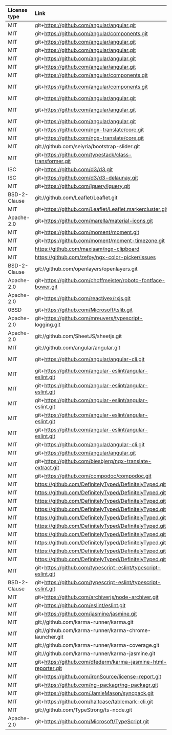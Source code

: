 | License type | Link                                                           | Installed version | Name                                   |
| :----------- | :------------------------------------------------------------- | :---------------- | :------------------------------------- |
| MIT          | git+https://github.com/angular/angular.git                     | 15.2.8            | @angular/animations                    |
| MIT          | git+https://github.com/angular/components.git                  | 15.2.8            | @angular/cdk                           |
| MIT          | git+https://github.com/angular/angular.git                     | 15.2.8            | @angular/common                        |
| MIT          | git+https://github.com/angular/angular.git                     | 15.2.8            | @angular/compiler                      |
| MIT          | git+https://github.com/angular/angular.git                     | 15.2.8            | @angular/core                          |
| MIT          | git+https://github.com/angular/angular.git                     | 15.2.8            | @angular/forms                         |
| MIT          | git+https://github.com/angular/components.git                  | 15.2.8            | @angular/material                      |
| MIT          | git+https://github.com/angular/components.git                  | 15.2.8            | @angular/material-moment-adapter       |
| MIT          | git+https://github.com/angular/angular.git                     | 15.2.8            | @angular/platform-browser              |
| MIT          | git+https://github.com/angular/angular.git                     | 15.2.8            | @angular/platform-browser-dynamic      |
| MIT          | git+https://github.com/angular/angular.git                     | 15.2.8            | @angular/router                        |
| MIT          | git+https://github.com/ngx-translate/core.git                  | 14.0.0            | @ngx-translate/core                    |
| MIT          | git+https://github.com/ngx-translate/core.git                  | 7.0.0             | @ngx-translate/http-loader             |
| MIT          | git://github.com/seiyria/bootstrap-slider.git                  | 11.0.2            | bootstrap-slider                       |
| MIT          | git+https://github.com/typestack/class-transformer.git         | 0.4.0             | class-transformer                      |
| ISC          | git+https://github.com/d3/d3.git                               | 7.8.5             | d3                                     |
| ISC          | git+https://github.com/d3/d3-delaunay.git                      | 6.0.4             | d3-delaunay                            |
| MIT          | git+https://github.com/jquery/jquery.git                       | 3.6.1             | jquery                                 |
| BSD-2-Clause | git://github.com/Leaflet/Leaflet.git                           | 1.9.3             | leaflet                                |
| MIT          | git+https://github.com/Leaflet/Leaflet.markercluster.git       | 1.5.3             | leaflet.markercluster                  |
| Apache-2.0   | git+https://github.com/marella/material-icons.git              | 1.12.2            | material-icons                         |
| MIT          | git+https://github.com/moment/moment.git                       | 2.29.4            | moment                                 |
| MIT          | git+https://github.com/moment/moment-timezone.git              | 0.5.39            | moment-timezone                        |
| MIT          | https://github.com/maxisam/ngx-clipboard                       | 15.1.0            | ngx-clipboard                          |
| MIT          | https://github.com/zefoy/ngx-color-picker/issues               | 13.0.0            | ngx-color-picker                       |
| BSD-2-Clause | git://github.com/openlayers/openlayers.git                     | 6.4.3             | ol                                     |
| Apache-2.0   | git+https://github.com/choffmeister/roboto-fontface-bower.git  | 0.10.0            | roboto-fontface                        |
| Apache-2.0   | git+https://github.com/reactivex/rxjs.git                      | 6.6.0             | rxjs                                   |
| 0BSD         | git+https://github.com/Microsoft/tslib.git                     | 2.5.0             | tslib                                  |
| Apache-2.0   | git+https://github.com/mreuvers/typescript-logging.git         | 0.6.4             | typescript-logging                     |
| Apache-2.0   | git://github.com/SheetJS/sheetjs.git                           | 0.17.5            | xlsx                                   |
| MIT          | git://github.com/angular/angular.git                           | 0.11.4            | zone.js                                |
| MIT          | git+https://github.com/angular/angular-cli.git                 | 15.2.6            | @angular-devkit/build-angular          |
| MIT          | git+https://github.com/angular-eslint/angular-eslint.git       | 15.2.1            | @angular-eslint/builder                |
| MIT          | git+https://github.com/angular-eslint/angular-eslint.git       | 15.2.1            | @angular-eslint/eslint-plugin          |
| MIT          | git+https://github.com/angular-eslint/angular-eslint.git       | 15.2.1            | @angular-eslint/eslint-plugin-template |
| MIT          | git+https://github.com/angular-eslint/angular-eslint.git       | 15.2.1            | @angular-eslint/schematics             |
| MIT          | git+https://github.com/angular-eslint/angular-eslint.git       | 15.2.1            | @angular-eslint/template-parser        |
| MIT          | git+https://github.com/angular/angular-cli.git                 | 15.2.9            | @angular/cli                           |
| MIT          | git+https://github.com/angular/angular.git                     | 15.2.8            | @angular/compiler-cli                  |
| MIT          | git+https://github.com/biesbjerg/ngx-translate-extract.git     | 8.0.2             | @bartholomej/ngx-translate-extract     |
| MIT          | git+https://github.com/compodoc/compodoc.git                   | 1.1.19            | @compodoc/compodoc                     |
| MIT          | https://github.com/DefinitelyTyped/DefinitelyTyped.git         | 7.4.0             | @types/d3                              |
| MIT          | https://github.com/DefinitelyTyped/DefinitelyTyped.git         | 6.0.1             | @types/d3-delaunay                     |
| MIT          | https://github.com/DefinitelyTyped/DefinitelyTyped.git         | 7946.0.10         | @types/geojson                         |
| MIT          | https://github.com/DefinitelyTyped/DefinitelyTyped.git         | 4.3.0             | @types/jasmine                         |
| MIT          | https://github.com/DefinitelyTyped/DefinitelyTyped.git         | 6.1.0             | @types/jsonfile                        |
| MIT          | https://github.com/DefinitelyTyped/DefinitelyTyped.git         | 1.9.0             | @types/leaflet                         |
| MIT          | https://github.com/DefinitelyTyped/DefinitelyTyped.git         | 1.5.1             | @types/leaflet.markercluster           |
| MIT          | https://github.com/DefinitelyTyped/DefinitelyTyped.git         | 4.14.191          | @types/lodash                          |
| MIT          | https://github.com/DefinitelyTyped/DefinitelyTyped.git         | 12.20.33          | @types/node                            |
| MIT          | https://github.com/DefinitelyTyped/DefinitelyTyped.git         | 5.3.7             | @types/ol                              |
| MIT          | git+https://github.com/typescript-eslint/typescript-eslint.git | 5.44.0            | @typescript-eslint/eslint-plugin       |
| BSD-2-Clause | git+https://github.com/typescript-eslint/typescript-eslint.git | 5.44.0            | @typescript-eslint/parser              |
| MIT          | git+https://github.com/archiverjs/node-archiver.git            | 5.3.1             | archiver                               |
| MIT          | git+https://github.com/eslint/eslint.git                       | 8.28.0            | eslint                                 |
| MIT          | git+https://github.com/jasmine/jasmine.git                     | 4.5.0             | jasmine-core                           |
| MIT          | git://github.com/karma-runner/karma.git                        | 6.4.1             | karma                                  |
| MIT          | git://github.com/karma-runner/karma-chrome-launcher.git        | 3.1.1             | karma-chrome-launcher                  |
| MIT          | git://github.com/karma-runner/karma-coverage.git               | 2.2.0             | karma-coverage                         |
| MIT          | git://github.com/karma-runner/karma-jasmine.git                | 5.1.0             | karma-jasmine                          |
| MIT          | git+https://github.com/dfederm/karma-jasmine-html-reporter.git | 2.0.0             | karma-jasmine-html-reporter            |
| MIT          | git+https://github.com/ironSource/license-report.git           | 6.3.0             | license-report                         |
| MIT          | git+https://github.com/ng-packagr/ng-packagr.git               | 15.0.1            | ng-packagr                             |
| MIT          | git+https://github.com/JamieMason/syncpack.git                 | 11.2.1            | syncpack                               |
| MIT          | git+https://github.com/haltcase/tablemark-cli.git              | 3.0.0             | tablemark-cli                          |
| MIT          | git://github.com/TypeStrong/ts-node.git                        | 10.9.1            | ts-node                                |
| Apache-2.0   | git+https://github.com/Microsoft/TypeScript.git                | 4.8.4             | typescript                             |

